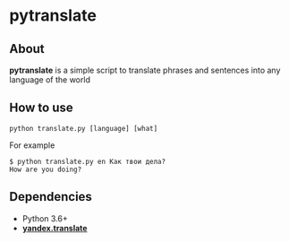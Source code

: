 # pytranslate

About
-----

**pytranslate** is a simple script to translate phrases and sentences into any language of the world

How to use
----------

```
python translate.py [language] [what]
```

For example

```
$ python translate.py en Как твои дела?
How are you doing?
```

Dependencies
------------

* Python 3.6+
* __[yandex.translate](https://github.com/dveselov/python-yandex-translate)__
